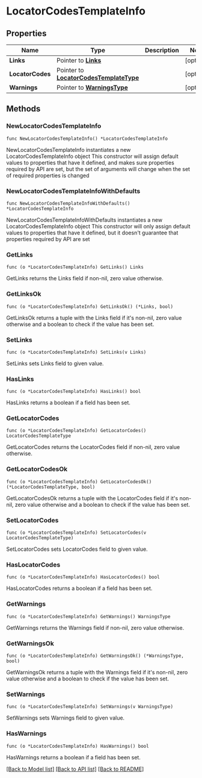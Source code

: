 # LocatorCodesTemplateInfo

## Properties

Name | Type | Description | Notes
------------ | ------------- | ------------- | -------------
**Links** | Pointer to [**Links**](Links.md) |  | [optional] 
**LocatorCodes** | Pointer to [**LocatorCodesTemplateType**](LocatorCodesTemplateType.md) |  | [optional] 
**Warnings** | Pointer to [**WarningsType**](WarningsType.md) |  | [optional] 

## Methods

### NewLocatorCodesTemplateInfo

`func NewLocatorCodesTemplateInfo() *LocatorCodesTemplateInfo`

NewLocatorCodesTemplateInfo instantiates a new LocatorCodesTemplateInfo object
This constructor will assign default values to properties that have it defined,
and makes sure properties required by API are set, but the set of arguments
will change when the set of required properties is changed

### NewLocatorCodesTemplateInfoWithDefaults

`func NewLocatorCodesTemplateInfoWithDefaults() *LocatorCodesTemplateInfo`

NewLocatorCodesTemplateInfoWithDefaults instantiates a new LocatorCodesTemplateInfo object
This constructor will only assign default values to properties that have it defined,
but it doesn't guarantee that properties required by API are set

### GetLinks

`func (o *LocatorCodesTemplateInfo) GetLinks() Links`

GetLinks returns the Links field if non-nil, zero value otherwise.

### GetLinksOk

`func (o *LocatorCodesTemplateInfo) GetLinksOk() (*Links, bool)`

GetLinksOk returns a tuple with the Links field if it's non-nil, zero value otherwise
and a boolean to check if the value has been set.

### SetLinks

`func (o *LocatorCodesTemplateInfo) SetLinks(v Links)`

SetLinks sets Links field to given value.

### HasLinks

`func (o *LocatorCodesTemplateInfo) HasLinks() bool`

HasLinks returns a boolean if a field has been set.

### GetLocatorCodes

`func (o *LocatorCodesTemplateInfo) GetLocatorCodes() LocatorCodesTemplateType`

GetLocatorCodes returns the LocatorCodes field if non-nil, zero value otherwise.

### GetLocatorCodesOk

`func (o *LocatorCodesTemplateInfo) GetLocatorCodesOk() (*LocatorCodesTemplateType, bool)`

GetLocatorCodesOk returns a tuple with the LocatorCodes field if it's non-nil, zero value otherwise
and a boolean to check if the value has been set.

### SetLocatorCodes

`func (o *LocatorCodesTemplateInfo) SetLocatorCodes(v LocatorCodesTemplateType)`

SetLocatorCodes sets LocatorCodes field to given value.

### HasLocatorCodes

`func (o *LocatorCodesTemplateInfo) HasLocatorCodes() bool`

HasLocatorCodes returns a boolean if a field has been set.

### GetWarnings

`func (o *LocatorCodesTemplateInfo) GetWarnings() WarningsType`

GetWarnings returns the Warnings field if non-nil, zero value otherwise.

### GetWarningsOk

`func (o *LocatorCodesTemplateInfo) GetWarningsOk() (*WarningsType, bool)`

GetWarningsOk returns a tuple with the Warnings field if it's non-nil, zero value otherwise
and a boolean to check if the value has been set.

### SetWarnings

`func (o *LocatorCodesTemplateInfo) SetWarnings(v WarningsType)`

SetWarnings sets Warnings field to given value.

### HasWarnings

`func (o *LocatorCodesTemplateInfo) HasWarnings() bool`

HasWarnings returns a boolean if a field has been set.


[[Back to Model list]](../README.md#documentation-for-models) [[Back to API list]](../README.md#documentation-for-api-endpoints) [[Back to README]](../README.md)



